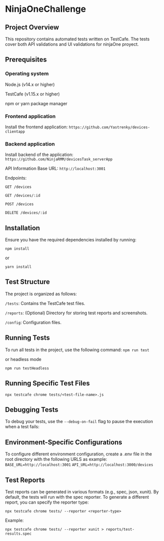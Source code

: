 # NinjaOneChallenge

## Project Overview

This repository contains automated tests written on TestCafe. The tests cover both API validations and UI validations for ninjaOne proyect.

## Prerequisites
### Operating system
Node.js (v14.x or higher)

TestCafe (v1.15.x or higher)

npm or yarn package manager

### Frontend application
Install the frontend application:
`https://github.com/Yastrenky/devices-clientapp`

### Backend application
Install backend of the application:
`https://github.com/NinjaRMM/devicesTask_serverApp`


API Information
Base URL: `http://localhost:3001`

Endpoints:

`GET /devices`

`GET /devices/:id`

`POST /devices`

`DELETE /devices/:id`


## Installation
Ensure you have the required dependencies installed by running:

`npm install`

or

`yarn install`

## Test Structure

The project is organized as follows:

`/tests`: Contains the TestCafe test files.

`/reports`: (Optional) Directory for storing test reports and screenshots.

`/config`: Configuration files.

## Running Tests
To run all tests in the project, use the following command:
`npm run test`

or headless mode

`npm run testHeadless`

## Running Specific Test Files
`npx testcafe chrome tests/<test-file-name>.js`

## Debugging Tests
To debug your tests, use the `--debug-on-fail` flag to pause the execution when a test fails:

## Environment-Specific Configurations
To configure different environment configuration, create a .env file in the root directory with the following URLS as example:
`BASE_URL=http://localhost:3001`
`API_URL=http://localhost:3000/devices`

## Test Reports
Test reports can be generated in various formats (e.g., spec, json, xunit). By default, the tests will run with the spec reporter. To generate a different report, you can specify the reporter type:

`npx testcafe chrome tests/ --reporter <reporter-type>`

Example:

`npx testcafe chrome tests/ --reporter xunit > reports/test-results.spec`

